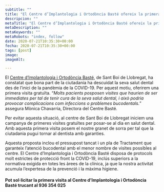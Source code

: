 ```yaml
---
subtitle: ""
title: "El Centre d’Implantologia i Ortodòncia Basté ofereix la primera visita gratuïta per tal que la ciutadania no descuidi la salut dental"
descripcion: ""
metaTitle: "El Centre d’Implantologia i Ortodòncia Basté ofereix la primera visita gratuïta per tal que la ciutadania no descuidi la salut dental"
metaDescription: ""
metaKeywords: ""
metaRobots: "index, follow"
date: 2020-07-21T10:35:30+00:00
fecha: 2020-07-21T10:35:30+00:00
tags: [post]
image: 
imageAlt: 

---
```




El [Centre d’Implantologia i Ortodòncia Basté](https://centredentalbaste.com/contacto/), de Sant Boi de Llobregat, ha constatat que bona part de la ciutadania ha descuidat la seva salut dental des de l’inici de la pandèmia de la COVID-19. Per aquest motiu, oferirem una primera visita gratuïta. “*Molts pacients posposen visites que haurien de ser immediates per tal de tenir cura de la seva salut dental, i això podria provocar complicacions com infeccions o problemes bucodentals.*” assegura Mònica Chavarria, Directora del Centre Basté.




Per evitar aquesta situació, al centre de Sant Boi de Llobregat iniciem una campanya de primeres visites gratuïtes per posar-se al dia en salut dental. Amb aquesta primera visita posem el nostre granet de sorra per tal que la ciutadania pugui tornar al dentista amb garanties.




Aquesta proposta inclou el pressupost tancat i un pla de Tractament que garanteix l’atenció bucodental amb el menor nombre de visites possibles al centre. El Centre d’Implantologia i Ortodòncia Basté disposa de protocols molt estrictes de protecció front la COVID-19, inclús superiors a la normativa exigida en totes les àrees de la clínica, ja que la nostra activitat acumula l’expertesa de la prevenció i la màxima higiene.




#### Pot sol·licitar la primera visita al Centre d’Implantologia i Ortodòncia Basté trucant al 936 354 025




